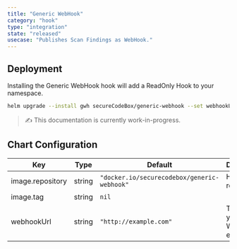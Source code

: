 ```yaml
---
title: "Generic WebHook"
category: "hook"
type: "integration"
state: "released"
usecase: "Publishes Scan Findings as WebHook."
---
```


<!-- end -->

## Deployment

Installing the Generic WebHook hook will add a ReadOnly Hook to your namespace.

```bash
helm upgrade --install gwh secureCodeBox/generic-webhook --set webhookUrl="http://example.com/my/webhook/target"
```
> ✍ This documentation is currently work-in-progress.

## Chart Configuration

| Key | Type | Default | Description |
|-----|------|---------|-------------|
| image.repository | string | `"docker.io/securecodebox/generic-webhook"` | Hook image repository |
| image.tag | string | `nil` |  |
| webhookUrl | string | `"http://example.com"` | The URL of your WebHook endpoint |
